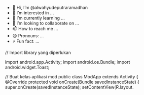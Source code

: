 - 👋 Hi, I’m @alwahyudeputraramadhan
- 👀 I’m interested in ...
- 🌱 I’m currently learning ...
- 💞️ I’m looking to collaborate on ...
- 📫 How to reach me ...
- 😄 Pronouns: ...
- ⚡ Fun fact: ...

<!---
alwahyudeputraramadhan/alwahyudeputraramadhan is a ✨ special ✨ repository because its `README.md` (this file) appears on your GitHub profile.
You can click the Preview link to take a look at your changes.
--->// Import library yang diperlukan
import android.app.Activity;
import android.os.Bundle;
import android.widget.Toast;

// Buat kelas aplikasi mod
public class ModApp extends Activity {
    @Override
    protected void onCreate(Bundle savedInstanceState) {
        super.onCreate(savedInstanceState);
        setContentView(R.layout.